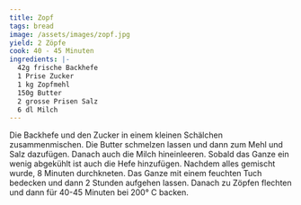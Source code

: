 ```yaml
---
title: Zopf
tags: bread
image: /assets/images/zopf.jpg
yield: 2 Zöpfe
cook: 40 - 45 Minuten
ingredients: |-
  42g frische Backhefe
  1 Prise Zucker
  1 kg Zopfmehl
  150g Butter
  2 grosse Prisen Salz
  6 dl Milch
---
```


Die Backhefe und den Zucker in einem kleinen Schälchen zusammenmischen. Die Butter schmelzen lassen und dann zum Mehl und Salz dazufügen. Danach auch die Milch hineinleeren. Sobald das Ganze ein wenig abgekühlt ist auch die Hefe hinzufügen. Nachdem alles gemischt wurde, 8 Minuten durchkneten. Das Ganze mit einem feuchten Tuch bedecken und dann 2 Stunden aufgehen lassen. Danach zu Zöpfen flechten und dann für 40-45 Minuten bei 200° C backen.
